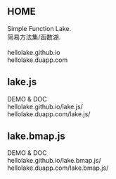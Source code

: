 ## HOME
Simple Function Lake. <br>
简易方法集/函数湖. <br><br>
hellolake.github.io <br>
hellolake.duapp.com

## lake.js

DEMO & DOC <br>
hellolake.github.io/lake.js/ <br>
hellolake.duapp.com/lake.js/

## lake.bmap.js

DEMO & DOC <br>
hellolake.github.io/lake.bmap.js/ <br>
hellolake.duapp.com/lake.bmap.js/
